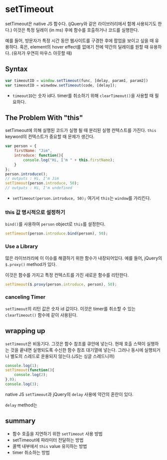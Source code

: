 # setTimeout

setTimeout은 native JS 함수다. (jQuery와 같은 라이브러리에서 함께 사용되기도 한다.) 이것은 특정 딜레이 (in ms) 후에 함수를 호출하거나 코드를 실행한다.

예를 들어, 방문자가 특정 시간 동안 웹사이트를 구경한 후에 팝업을 보이고 싶을 때 유용하다. 혹은, element의 hover effect를 없애기 전에 약간의 딜레이를 원할 때 유용하다. (유저가 우연히 마우스 아웃할 때)

## Syntax

```javascript
var timeoutID = window.setTimeout(func, [delay, param1, param2])
var timeoutID = winwdow.setTimeout(code, [delay]);
```

- `timeoutID`는 숫자 id다. timer를 취소하기 위해 `clearTimeout()`을 사용할 때 필요하다.

## The Problem With "this"

setTimeout에 의해 실행된 코드가 실행 될 때 분리된 실행 컨텍스트를 가진다. `this` keyword의 컨텍스트가 중요할 때 문제가 생긴다.

```javascript
var person = {
	firstName: "Jim",
	introduce: function(){
		console.log("Hi, I'm " + this.firstName);
	}
};
person.introduce();
// outputs : Hi, I'm Jim
setTimeout(person.introduce, 50);
// outputs : Hi, I'm undefined
```

- `setTimeout(person.introduce, 50);` 여기서 `this`는 `window`를 가리킨다.

### this 값 명시적으로 설정하기

`bind()`를 사용하여 `person` object로 `this`를 설정한다.

```javascript
setTimeout(person.introduce.bind(person), 50);
```

### Use a Library

많은 라이브러리에 이 이슈를 해결하기 위한 함수가 내장되어있다. 예를 들어, jQuery의 `$.proxy()` method가 있다.

이것은 함수를 가지고 특정 컨텍스트를 가진 새로운 함수를 리턴한다.

```javascript
setTimeout($.proxy(person.introduce, person), 50);
```

### canceling Timer

`setTimeout`의 리턴 값은 숫자 id 값이다. 이것은 timer를 취소할 수 있는 `clearTimeout()` 함수에 같이 사용된다.

## wrapping up

`setTimeout`은 비동기다. 그것은 함수 참조를 큐안에 넣는다.
현재 호출 스택이 실행하는 것을 끝내면 실행되도록 수신한 함수 참조 대기열에 넣는다. 그러나 동시에 실행되거나 별도의 스레드로 운용되지 않는다.(JS는 싱글 스레드니까)

```javascript
console.log(1);
setTimeout(function(){
	console.log(2);
},0);
console.log(3);
```

native JS `setTimeout`과 jQuery의 `delay` 사용에 약간의 혼란이 있다.

`delay` method는

## summary

- 함수 호출을 지연하기 위한 `setTimeout` 사용 방법
- setTimeout에 파라미터 전달하는 방법
- 콜백 내부에서 `this` value 유지하는 방법
- timer 취소하는 방법
